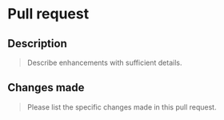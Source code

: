# Pull request

## Description

> Describe enhancements with sufficient details.

## Changes made

> Please list the specific changes made in this pull request.
